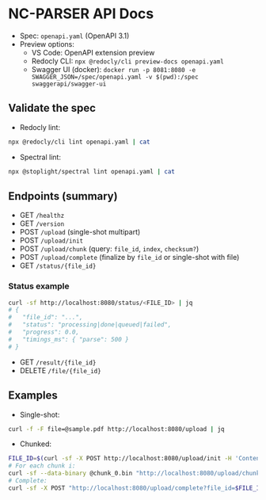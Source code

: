 # NC-PARSER API Docs

- Spec: `openapi.yaml` (OpenAPI 3.1)
- Preview options:
  - VS Code: OpenAPI extension preview
  - Redocly CLI: `npx @redocly/cli preview-docs openapi.yaml`
  - Swagger UI (docker): `docker run -p 8081:8080 -e SWAGGER_JSON=/spec/openapi.yaml -v $(pwd):/spec swaggerapi/swagger-ui`

## Validate the spec

- Redocly lint:
```bash
npx @redocly/cli lint openapi.yaml | cat
```
- Spectral lint:
```bash
npx @stoplight/spectral lint openapi.yaml | cat
```

## Endpoints (summary)

- GET `/healthz`
- GET `/version`
- POST `/upload` (single-shot multipart)
- POST `/upload/init`
- POST `/upload/chunk` (query: `file_id`, `index`, `checksum?`)
- POST `/upload/complete` (finalize by `file_id` or single-shot with file)
- GET `/status/{file_id}`
### Status example

```bash
curl -sf http://localhost:8080/status/<FILE_ID> | jq
# {
#   "file_id": "...",
#   "status": "processing|done|queued|failed",
#   "progress": 0.0,
#   "timings_ms": { "parse": 500 }
# }
```
- GET `/result/{file_id}`
- DELETE `/file/{file_id}`

## Examples

- Single-shot:
```bash
curl -f -F file=@sample.pdf http://localhost:8080/upload | jq
```
- Chunked:
```bash
FILE_ID=$(curl -sf -X POST http://localhost:8080/upload/init -H 'Content-Type: application/json' -d '{"filename":"sample.pdf","size_bytes":123}' | jq -r .file_id)
# For each chunk i:
curl -sf --data-binary @chunk_0.bin "http://localhost:8080/upload/chunk?file_id=$FILE_ID&index=0&checksum=..."
# Complete:
curl -sf -X POST "http://localhost:8080/upload/complete?file_id=$FILE_ID" | jq
```